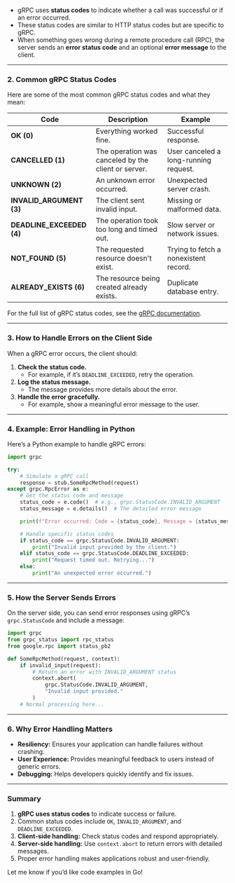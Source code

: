 - gRPC uses **status codes** to indicate whether a call was successful or if an error occurred.
- These status codes are similar to HTTP status codes but are specific to gRPC.
- When something goes wrong during a remote procedure call (RPC), the server sends an **error status code** and an optional **error message** to the client.

---

### **2. Common gRPC Status Codes**

Here are some of the most common gRPC status codes and what they mean:

|**Code**|**Description**|**Example**|
|---|---|---|
|**OK (0)**|Everything worked fine.|Successful response.|
|**CANCELLED (1)**|The operation was canceled by the client or server.|User canceled a long-running request.|
|**UNKNOWN (2)**|An unknown error occurred.|Unexpected server crash.|
|**INVALID_ARGUMENT (3)**|The client sent invalid input.|Missing or malformed data.|
|**DEADLINE_EXCEEDED (4)**|The operation took too long and timed out.|Slow server or network issues.|
|**NOT_FOUND (5)**|The requested resource doesn't exist.|Trying to fetch a nonexistent record.|
|**ALREADY_EXISTS (6)**|The resource being created already exists.|Duplicate database entry.|

For the full list of gRPC status codes, see the [gRPC documentation](https://grpc.io/docs/guides/error/).

---

### **3. How to Handle Errors on the Client Side**

When a gRPC error occurs, the client should:

1. **Check the status code.**
    - For example, if it’s `DEADLINE_EXCEEDED`, retry the operation.
2. **Log the status message.**
    - The message provides more details about the error.
3. **Handle the error gracefully.**
    - For example, show a meaningful error message to the user.

---

### **4. Example: Error Handling in Python**

Here’s a Python example to handle gRPC errors:

```python
import grpc

try:
    # Simulate a gRPC call
    response = stub.SomeRpcMethod(request)
except grpc.RpcError as e:
    # Get the status code and message
    status_code = e.code()  # e.g., grpc.StatusCode.INVALID_ARGUMENT
    status_message = e.details()  # The detailed error message

    print(f"Error occurred: Code = {status_code}, Message = {status_message}")

    # Handle specific status codes
    if status_code == grpc.StatusCode.INVALID_ARGUMENT:
        print("Invalid input provided by the client.")
    elif status_code == grpc.StatusCode.DEADLINE_EXCEEDED:
        print("Request timed out. Retrying...")
    else:
        print("An unexpected error occurred.")
```

---

### **5. How the Server Sends Errors**

On the server side, you can send error responses using gRPC’s `grpc.StatusCode` and include a message:

```python
import grpc
from grpc_status import rpc_status
from google.rpc import status_pb2

def SomeRpcMethod(request, context):
    if invalid_input(request):
        # Return an error with INVALID_ARGUMENT status
        context.abort(
            grpc.StatusCode.INVALID_ARGUMENT,
            "Invalid input provided."
        )
    # Normal processing here...
```

---

### **6. Why Error Handling Matters**

- **Resiliency:** Ensures your application can handle failures without crashing.
- **User Experience:** Provides meaningful feedback to users instead of generic errors.
- **Debugging:** Helps developers quickly identify and fix issues.

---

### **Summary**

1. **gRPC uses status codes** to indicate success or failure.
2. Common status codes include `OK`, `INVALID_ARGUMENT`, and `DEADLINE_EXCEEDED`.
3. **Client-side handling:** Check status codes and respond appropriately.
4. **Server-side handling:** Use `context.abort` to return errors with detailed messages.
5. Proper error handling makes applications robust and user-friendly.

Let me know if you’d like code examples in Go!